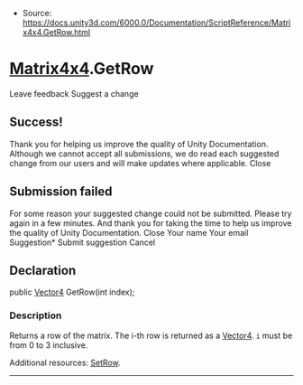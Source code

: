 * Source: https://docs.unity3d.com/6000.0/Documentation/ScriptReference/Matrix4x4.GetRow.html

#  [Matrix4x4](https://docs.unity3d.com/6000.0/Documentation/ScriptReference/Matrix4x4.html).GetRow
Leave feedback
Suggest a change
## Success!
Thank you for helping us improve the quality of Unity Documentation. Although we cannot accept all submissions, we do read each suggested change from our users and will make updates where applicable.
Close
## Submission failed
For some reason your suggested change could not be submitted. Please <a>try again</a> in a few minutes. And thank you for taking the time to help us improve the quality of Unity Documentation.
Close
Your name Your email Suggestion* Submit suggestion
Cancel
## Declaration
public [Vector4](https://docs.unity3d.com/6000.0/Documentation/ScriptReference/Vector4.html) GetRow(int index); 
### Description
Returns a row of the matrix.
The i-th row is returned as a [Vector4](https://docs.unity3d.com/6000.0/Documentation/ScriptReference/Vector4.html). `i` must be from 0 to 3 inclusive.  
  
Additional resources: [SetRow](https://docs.unity3d.com/6000.0/Documentation/ScriptReference/Matrix4x4.SetRow.html).
* * *
